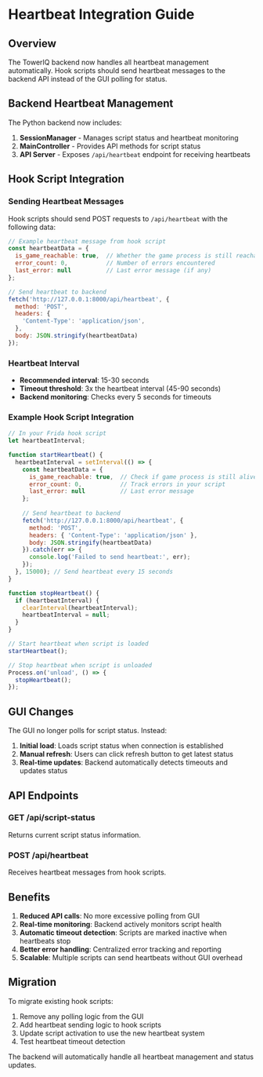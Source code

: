 # Heartbeat Integration Guide

## Overview

The TowerIQ backend now handles all heartbeat management automatically. Hook scripts should send heartbeat messages to the backend API instead of the GUI polling for status.

## Backend Heartbeat Management

The Python backend now includes:

1. **SessionManager** - Manages script status and heartbeat monitoring
2. **MainController** - Provides API methods for script status
3. **API Server** - Exposes `/api/heartbeat` endpoint for receiving heartbeats

## Hook Script Integration

### Sending Heartbeat Messages

Hook scripts should send POST requests to `/api/heartbeat` with the following data:

```javascript
// Example heartbeat message from hook script
const heartbeatData = {
  is_game_reachable: true,  // Whether the game process is still reachable
  error_count: 0,           // Number of errors encountered
  last_error: null          // Last error message (if any)
};

// Send heartbeat to backend
fetch('http://127.0.0.1:8000/api/heartbeat', {
  method: 'POST',
  headers: {
    'Content-Type': 'application/json',
  },
  body: JSON.stringify(heartbeatData)
});
```

### Heartbeat Interval

- **Recommended interval**: 15-30 seconds
- **Timeout threshold**: 3x the heartbeat interval (45-90 seconds)
- **Backend monitoring**: Checks every 5 seconds for timeouts

### Example Hook Script Integration

```javascript
// In your Frida hook script
let heartbeatInterval;

function startHeartbeat() {
  heartbeatInterval = setInterval(() => {
    const heartbeatData = {
      is_game_reachable: true,  // Check if game process is still alive
      error_count: 0,           // Track errors in your script
      last_error: null          // Last error message
    };
    
    // Send heartbeat to backend
    fetch('http://127.0.0.1:8000/api/heartbeat', {
      method: 'POST',
      headers: { 'Content-Type': 'application/json' },
      body: JSON.stringify(heartbeatData)
    }).catch(err => {
      console.log('Failed to send heartbeat:', err);
    });
  }, 15000); // Send heartbeat every 15 seconds
}

function stopHeartbeat() {
  if (heartbeatInterval) {
    clearInterval(heartbeatInterval);
    heartbeatInterval = null;
  }
}

// Start heartbeat when script is loaded
startHeartbeat();

// Stop heartbeat when script is unloaded
Process.on('unload', () => {
  stopHeartbeat();
});
```

## GUI Changes

The GUI no longer polls for script status. Instead:

1. **Initial load**: Loads script status when connection is established
2. **Manual refresh**: Users can click refresh button to get latest status
3. **Real-time updates**: Backend automatically detects timeouts and updates status

## API Endpoints

### GET /api/script-status
Returns current script status information.

### POST /api/heartbeat
Receives heartbeat messages from hook scripts.

## Benefits

1. **Reduced API calls**: No more excessive polling from GUI
2. **Real-time monitoring**: Backend actively monitors script health
3. **Automatic timeout detection**: Scripts are marked inactive when heartbeats stop
4. **Better error handling**: Centralized error tracking and reporting
5. **Scalable**: Multiple scripts can send heartbeats without GUI overhead

## Migration

To migrate existing hook scripts:

1. Remove any polling logic from the GUI
2. Add heartbeat sending logic to hook scripts
3. Update script activation to use the new heartbeat system
4. Test heartbeat timeout detection

The backend will automatically handle all heartbeat management and status updates.

